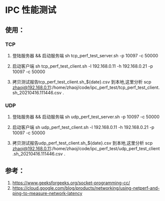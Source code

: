 # IPC 性能测试

## 使用：
### TCP
1. 登陆服务器 && 启动服务端 
sh tcp_perf_test_server.sh -p 10097 -c 50000

2. 启动客户端
sh tcp_perf_test_client.sh -l 192.168.0.11 -h 192.168.0.21 -p 10097 -c 50000

3. 拷贝测试报告tcp_perf_test_client.sh_${date}.csv 到本地,这里分析
scp zhaoj@192.168.0.11:/home/zhaoj/code/ipc_perf_test/tcp_perf_test_client.sh_20210416.111446.csv .


### UDP
1. 登陆服务器 && 启动服务端 
sh udp_perf_test_server.sh -p 10097 -c 50000

2. 启动客户端
sh udp_perf_test_client.sh -l 192.168.0.11 -h 192.168.0.21 -p 10097 -c 50000

3. 拷贝测试报告udp_perf_test_client.sh_${date}.csv 到本地,这里分析
scp zhaoj@192.168.0.11:/home/zhaoj/code/ipc_perf_test/udp_perf_test_client.sh_20210416.111446.csv .


## 参考： 
1. https://www.geeksforgeeks.org/socket-programming-cc/
2. https://cloud.google.com/blog/products/networking/using-netperf-and-ping-to-measure-network-latency
